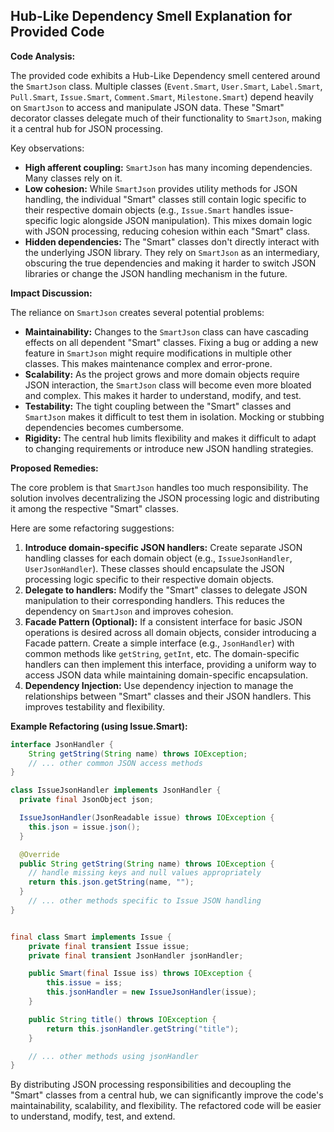 ## Hub-Like Dependency Smell Explanation for Provided Code

**Code Analysis:**

The provided code exhibits a Hub-Like Dependency smell centered around the `SmartJson` class. Multiple classes (`Event.Smart`, `User.Smart`, `Label.Smart`, `Pull.Smart`, `Issue.Smart`, `Comment.Smart`, `Milestone.Smart`) depend heavily on `SmartJson` to access and manipulate JSON data. These "Smart" decorator classes delegate much of their functionality to `SmartJson`, making it a central hub for JSON processing.

Key observations:

-   **High afferent coupling:** `SmartJson` has many incoming dependencies. Many classes rely on it.
-   **Low cohesion:** While `SmartJson` provides utility methods for JSON handling, the individual "Smart" classes still contain logic specific to their respective domain objects (e.g., `Issue.Smart` handles issue-specific logic alongside JSON manipulation). This mixes domain logic with JSON processing, reducing cohesion within each "Smart" class.
-   **Hidden dependencies:** The "Smart" classes don't directly interact with the underlying JSON library. They rely on `SmartJson` as an intermediary, obscuring the true dependencies and making it harder to switch JSON libraries or change the JSON handling mechanism in the future.

**Impact Discussion:**

The reliance on `SmartJson` creates several potential problems:

-   **Maintainability:** Changes to the `SmartJson` class can have cascading effects on all dependent "Smart" classes. Fixing a bug or adding a new feature in `SmartJson` might require modifications in multiple other classes. This makes maintenance complex and error-prone.
-   **Scalability:** As the project grows and more domain objects require JSON interaction, the `SmartJson` class will become even more bloated and complex. This makes it harder to understand, modify, and test.
-   **Testability:** The tight coupling between the "Smart" classes and `SmartJson` makes it difficult to test them in isolation. Mocking or stubbing dependencies becomes cumbersome.
-   **Rigidity:** The central hub limits flexibility and makes it difficult to adapt to changing requirements or introduce new JSON handling strategies.

**Proposed Remedies:**

The core problem is that `SmartJson` handles too much responsibility. The solution involves decentralizing the JSON processing logic and distributing it among the respective "Smart" classes.

Here are some refactoring suggestions:

1. **Introduce domain-specific JSON handlers:** Create separate JSON handling classes for each domain object (e.g., `IssueJsonHandler`, `UserJsonHandler`). These classes should encapsulate the JSON processing logic specific to their respective domain objects.
2. **Delegate to handlers:** Modify the "Smart" classes to delegate JSON manipulation to their corresponding handlers. This reduces the dependency on `SmartJson` and improves cohesion.
3. **Facade Pattern (Optional):** If a consistent interface for basic JSON operations is desired across all domain objects, consider introducing a Facade pattern. Create a simple interface (e.g., `JsonHandler`) with common methods like `getString`, `getInt`, etc. The domain-specific handlers can then implement this interface, providing a uniform way to access JSON data while maintaining domain-specific encapsulation.
4. **Dependency Injection:** Use dependency injection to manage the relationships between "Smart" classes and their JSON handlers. This improves testability and flexibility.

**Example Refactoring (using Issue.Smart):**

```java
interface JsonHandler {
    String getString(String name) throws IOException;
    // ... other common JSON access methods
}

class IssueJsonHandler implements JsonHandler {
  private final JsonObject json;

  IssueJsonHandler(JsonReadable issue) throws IOException {
    this.json = issue.json();
  }

  @Override
  public String getString(String name) throws IOException {
    // handle missing keys and null values appropriately
    return this.json.getString(name, "");
  }
    // ... other methods specific to Issue JSON handling
}


final class Smart implements Issue {
    private final transient Issue issue;
    private final transient JsonHandler jsonHandler;

    public Smart(final Issue iss) throws IOException {
        this.issue = iss;
        this.jsonHandler = new IssueJsonHandler(issue);
    }

    public String title() throws IOException {
        return this.jsonHandler.getString("title");
    }

    // ... other methods using jsonHandler
}
```

By distributing JSON processing responsibilities and decoupling the "Smart" classes from a central hub, we can significantly improve the code's maintainability, scalability, and flexibility. The refactored code will be easier to understand, modify, test, and extend.
